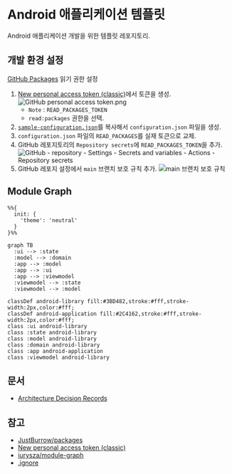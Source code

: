 # Android 애플리케이션 템플릿

Android 애플리케이션 개발을 위한 템플릿 레포지토리.

## 개발 환경 설정

[GitHub Packages](https://github.com/JustBurrow?tab=packages) 읽기 권한 설정

1. [New personal access token (classic)](https://github.com/settings/tokens/new)에서 토큰을 생성.
   ![GitHub personal access token.png](doc/file/GitHub%20personal%20access%20token.png)
    - `Note` : `READ_PACKAGES_TOKEN`
    - `read:packages` 권한을 선택.
2. [`sample-configuration.json`](sample-configuration.json)를 복사해서 `configuration.json` 파일을 생성.
3. `configuration.json` 파일의 `READ_PACKAGES`를 실재 토큰으로 교체.
4. GitHub 레포지토리의 `Repository secrets`에 `READ_PACKAGES_TOKEN`을 추가.
   ![GitHub - repository - Settings - Secrets and variables - Actions - Repository secrets](doc/file/GitHub%20-%20repository%20-%20Settings%20-%20Secrets%20and%20variables%20-%20Actions%20-%20Repository%20secrets.png)
5. GitHub 레포지 설정에서 `main` 브랜치 보호 규칙 추가.
   ![main 브랜치 보호 규칙](doc/file/GitHub%20-%20repository%20-%20Settings%20-%20Rules%20-%20Rulesets%20-%20main.png)

## Module Graph

```mermaid
%%{
  init: {
    'theme': 'neutral'
  }
}%%

graph TB
  :ui --> :state
  :model --> :domain
  :app --> :model
  :app --> :ui
  :app --> :viewmodel
  :viewmodel --> :state
  :viewmodel --> :model

classDef android-library fill:#3BD482,stroke:#fff,stroke-width:2px,color:#fff;
classDef android-application fill:#2C4162,stroke:#fff,stroke-width:2px,color:#fff;
class :ui android-library
class :state android-library
class :model android-library
class :domain android-library
class :app android-application
class :viewmodel android-library
```
## 문서

- [Architecture Decision Records](doc/adr/README.md)

## 참고

- [JustBurrow/packages](https://github.com/JustBurrow/packages/packages)
- [New personal access token (classic)](https://github.com/settings/tokens/new)
- [iurysza/module-graph](https://github.com/iurysza/module-graph)
- [.ignore](https://plugins.jetbrains.com/plugin/7495--ignore)
